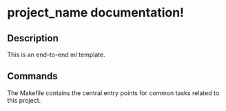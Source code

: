 # project_name documentation!

## Description

This is an end-to-end ml template.

## Commands

The Makefile contains the central entry points for common tasks related to this project.

